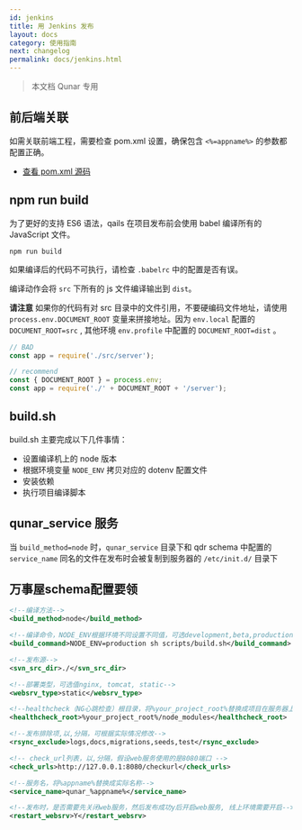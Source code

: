 ```yaml
---
id: jenkins
title: 用 Jenkins 发布
layout: docs
category: 使用指南
next: changelog
permalink: docs/jenkins.html
---
```


>本文档 Qunar 专用

## 前后端关联
如需关联前端工程，需要检查 pom.xml 设置，确保包含 `<%=appname%>` 的参数都配置正确。

- [查看 pom.xml 源码](https://github.com/qails/qails-cli/blob/master/templates/init/pom.xml)

## npm run build
为了更好的支持 ES6 语法，qails 在项目发布前会使用 babel 编译所有的 JavaScript 文件。

```
npm run build
```

如果编译后的代码不可执行，请检查 `.babelrc` 中的配置是否有误。

编译动作会将 `src` 下所有的 js 文件编译输出到 `dist`。

**请注意** 如果你的代码有对 src 目录中的文件引用，不要硬编码文件地址，请使用 `process.env.DOCUMENT_ROOT` 变量来拼接地址。因为 `env.local` 配置的 `DOCUMENT_ROOT=src` , 其他环境 `env.profile` 中配置的 `DOCUMENT_ROOT=dist` 。

```js
// BAD
const app = require('./src/server');

// recommend
const { DOCUMENT_ROOT } = process.env;
const app = require('./' + DOCUMENT_ROOT + '/server');
```

## build.sh
build.sh 主要完成以下几件事情：

- 设置编译机上的 node 版本
- 根据环境变量 `NODE_ENV` 拷贝对应的 dotenv 配置文件
- 安装依赖
- 执行项目编译脚本

## qunar_service 服务

当 `build_method=node` 时，`qunar_service` 目录下和 qdr schema 中配置的 `service_name` 同名的文件在发布时会被复制到服务器的 `/etc/init.d/` 目录下

## 万事屋schema配置要领
```xml
<!--编译方法-->
<build_method>node</build_method>

<!--编译命令，NODE_ENV根据环境不同设置不同值，可选development,beta,production-->
<build_command>NODE_ENV=production sh scripts/build.sh</build_command>

<!--发布源-->
<svn_src_dir>./</svn_src_dir>

<!--部署类型，可选值nginx, tomcat, static-->
<websrv_type>static</websrv_type>

<!--healthcheck（NG心跳检查）根目录，将%your_project_root%替换成项目在服务器上部署的实际路径-->
<healthcheck_root>%your_project_root%/node_modules</healthcheck_root>

<!--发布排除项,以,分隔，可根据实际情况修改-->
<rsync_exclude>logs,docs,migrations,seeds,test</rsync_exclude>

<!-- check_url列表，以,分隔，假设web服务使用的是8080端口 -->
<check_urls>http://127.0.0.1:8080/checkurl</check_urls>

<!--服务名，将%appname%替换成实际名称-->
<service_name>qunar_%appname%</service_name>

<!--发布时，是否需要先关闭web服务，然后发布成功y后开启web服务, 线上环境需要开启-->
<restart_websrv>Y</restart_websrv>
```
